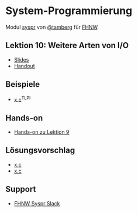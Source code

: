 # System-Programmierung
Modul [syspr]( https://www.fhnw.ch/de/studium/module/6008081) von [@tamberg](https://twitter.com/tamberg) für [FHNW](https://www.fhnw.ch/).

## Lektion 10: Weitere Arten von I/O
- [Slides](http://www.tamberg.org/fhnw/2018/Syspr10WeitereArtenVonIO.pdf)
- [Handout](http://www.tamberg.org/fhnw/2018/Syspr10WeitereArtenVonIOHandout.pdf)

## Beispiele
- [x.c](http://man7.org/tlpi/code/online/book/x/y.c.html)<sup>TLPI</sup>

## Hands-on
- [Hands-on zu Lektion 9](../../../../fhnw-syspr-work-10/blob/master/README.md)

## Lösungsvorschlag
- [x.c](x.c)
- [x.c](x.c)

## Support
- [FHNW Syspr Slack](https://fhnw-syspr.slack.com/)
